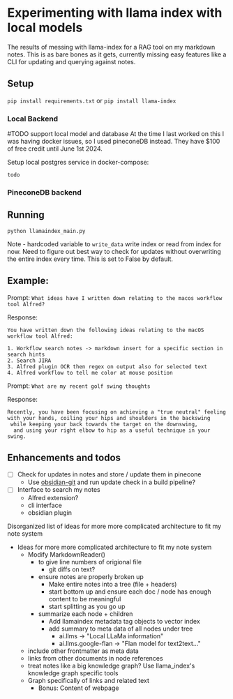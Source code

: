 # Experimenting with llama index with local models
The results of messing with llama-index for a RAG tool on my markdown notes. This is as bare bones as it gets, currently missing easy features like a CLI for updating and querying against notes.

## Setup
`pip install requirements.txt` or `pip install llama-index`

### Local Backend
#TODO support local model and database
At the time I last worked on this I was having docker issues, so I used pineconeDB instead. They have $100 of free credit until June 1st 2024.

Setup local postgres service in docker-compose:
```
todo
```
### PineconeDB backend

## Running

`python llamaindex_main.py`

Note - hardcoded variable to `write_data` write index or read from index for now. Need to figure out best way to check for updates without overwriting the entire index every time. This is set to False by default.

## Example:
Prompt: `What ideas have I written down relating to the macos workflow tool Alfred?`

Response: 
```
You have written down the following ideas relating to the macOS workflow tool Alfred:

1. Workflow search notes -> markdown insert for a specific section in search hints
2. Search JIRA
3. Alfred plugin OCR then regex on output also for selected text
4. Alfred workflow to tell me color at mouse position
```

Prompt: `What are my recent golf swing thoughts`

Response:
```
Recently, you have been focusing on achieving a "true neutral" feeling 
with your hands, coiling your hips and shoulders in the backswing
 while keeping your back towards the target on the downswing,
  and using your right elbow to hip as a useful technique in your swing.
```

## Enhancements and todos

- [ ] Check for updates in notes and store / update them in pinecone
    - Use [obsidian-git](https://github.com/denolehov/obsidian-git) and run update check in a build pipeline?
- [ ] Interface to search my notes
    - Alfred extension?
    - cli interface
    - obsidian plugin

Disorganized list of ideas for more more complicated architecture to fit my note system 
- Ideas for more more complicated architecture to fit my note system 
    - Modify MarkdownReader() 
        - to give line numbers of origional file
            - git diffs on text?
        - ensure notes are properly broken up
            - Make entire notes into a tree (file + headers) 
            - start bottom up and ensure each doc / node has enough content to be meaningful
            - start splitting as you go up
        - summarize each node + children
            - Add  llamaindex metadata tag objects to vector index
            - add summary to meta data of all nodes under tree
                - ai.llms -> "Local LLaMa information"
                - ai.llms.google-flan -> "Flan model for text2text..."
    - include other frontmatter as meta data
    - links from other documents in node references
    - treat notes like a big knowledge graph? Use llama_index's knowledge graph specific tools
    - Graph specifically of links and related text 
        - Bonus: Content of webpage
